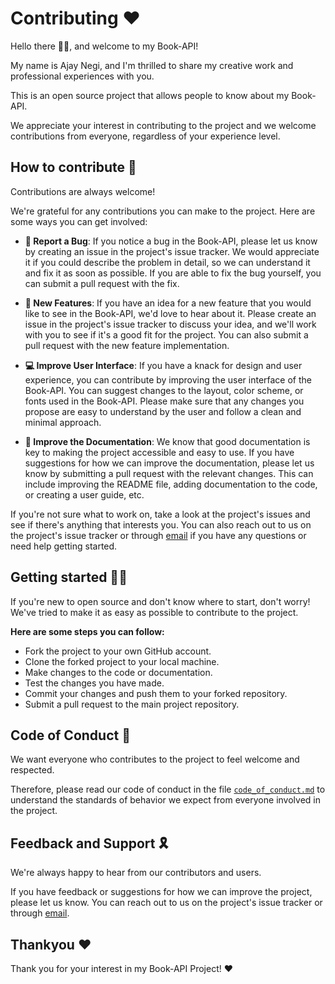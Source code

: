 
# Contributing ❤️

Hello there 👋🏻, and welcome to my Book-API!

My name is Ajay Negi, and I'm thrilled to share my creative work and professional experiences with you.

This is an open source project that allows people to know about my Book-API.

We appreciate your interest in contributing to the project and we welcome contributions from everyone, regardless of your experience level.

## How to contribute 👀

Contributions are always welcome!

We're grateful for any contributions you can make to the project. Here are some ways you can get involved:

- **🐞 Report a Bug**: If you notice a bug in the Book-API, please let us know by creating an issue in the project's issue tracker. We would appreciate it if you could describe the problem in detail, so we can understand it and fix it as soon as possible. If you are able to fix the bug yourself, you can submit a pull request with the fix.

- **🎉 New Features**: If you have an idea for a new feature that you would like to see in the Book-API, we'd love to hear about it. Please create an issue in the project's issue tracker to discuss your idea, and we'll work with you to see if it's a good fit for the project. You can also submit a pull request with the new feature implementation.

- **💻 Improve User Interface**: If you have a knack for design and user experience, you can contribute by improving the user interface of the Book-API. You can suggest changes to the layout, color scheme, or fonts used in the Book-API. Please make sure that any changes you propose are easy to understand by the user and follow a clean and minimal approach.

- **📄 Improve the Documentation**: We know that good documentation is key to making the project accessible and easy to use. If you have suggestions for how we can improve the documentation, please let us know by submitting a pull request with the relevant changes. This can include improving the README file, adding documentation to the code, or creating a user guide, etc.

If you're not sure what to work on, take a look at the project's issues and see if there's anything that interests you. You can also reach out to us on the project's issue tracker or through [email](mailto:contact@ajaynegi.co) if you have any questions or need help getting started.

## Getting started ✍🏻

If you're new to open source and don't know where to start, don't worry! We've tried to make it as easy as possible to contribute to the project.

**Here are some steps you can follow:**
- Fork the project to your own GitHub account.
- Clone the forked project to your local machine.
- Make changes to the code or documentation.
- Test the changes you have made.
- Commit your changes and push them to your forked repository.
- Submit a pull request to the main project repository.
## Code of Conduct 📃

We want everyone who contributes to the project to feel welcome and respected. 

Therefore, please read our code of conduct in the file [`code_of_conduct.md`](https://github.com/ajaynegi45/Book-API/blob/main/code_of_conduct.md) to understand the standards of behavior we expect from everyone involved in the project.
## Feedback and Support 🎗️

We're always happy to hear from our contributors and users. 

If you have feedback or suggestions for how we can improve the project, please let us know. You can reach out to us on the project's issue tracker or through [email](mailto:contact@ajaynegi.co).
## Thankyou ❤️
Thank you for your interest in my Book-API Project! ❤️
